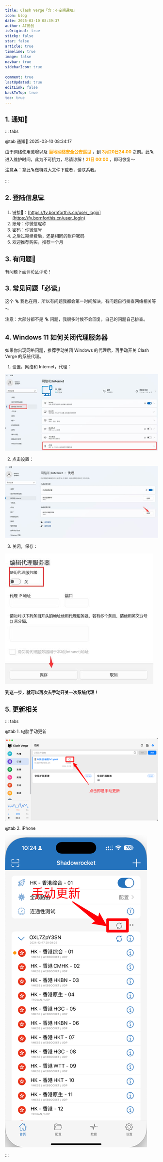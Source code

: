 ```yaml
---
title: Clash Verge「含：不定期通知」
icon: blog
date: 2025-03-10 08:39:37
author: AI悦创
isOriginal: true
sticky: false
star: false
article: true
timeline: true
image: false
navbar: true
sidebarIcon: true

comment: true
lastUpdated: true
editLink: false
backToTop: true
toc: true
---
```


## 1. 通知📢

::: tabs

@tab 通知📢 2025-03-10 08:34:17 

由于网络使用激增以及 **<snpan style="color:orange">当地网络安全公安巡见</snpan>** ，到 **<snpan style="color:orange">3月20日24:00</snpan>** 之前。此🪜进入维护时间，此为不可抗力，尽请谅解！**<snpan style="color:orange">21日 00:00</snpan>** ，即可恢复～

注意⚠️：拿此🪜做特殊大文件下载者，请联系我。

:::

## 2. 登陆信息💻

1. 链接🔗：[https://fv.bornforthis.cn/user_login](https://fv.bornforthis.cn/user_login)
2. 账号：你微信昵称
3. 密码：你微信号
4. 之后过期续费后，还是相同的账户密码
5. 欢迎推荐购买，推荐一个月

## 3. 有问题🙋

有问题下面评论区评论！

## 3. 常见问题「必读」

这个 🪜 我也在用，所以有问题我都会第一时间解决，有问题自行排查网络相关等～

注意：大部分都不是 🪜 问题，我很多时候不会回复，自己的问题自己排查。

## 4. Windows 11 如何关闭代理服务器

如果你出现网络问题，推荐手动关闭 WIndows 的代理后，再手动开关 Clash Verge 的系统代理。

1. 设置，网络和 Internet，代理：

![](ClashVerge/image.png)

2. 点击设置：

![](ClashVerge/image-1.png)

3. 关闭，保存：

![](ClashVerge/image-2.png)


**到这一步，就可以再次去手动开关一次系统代理！**

## 5. 更新相关

::: tabs

@tab 1. 电脑手动更新

![](ClashVerge/image-3.png)

@tab 2. iPhone

![](ClashVerge/image-4.png)

:::
